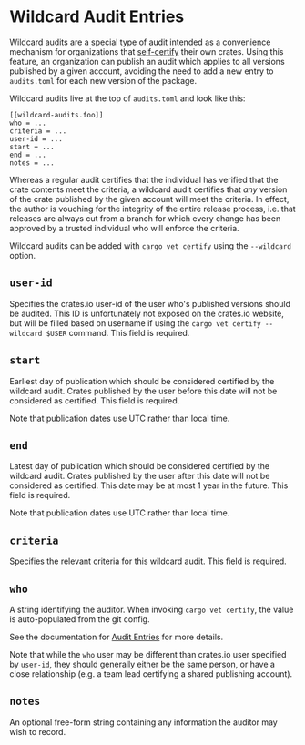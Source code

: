 # Wildcard Audit Entries

Wildcard audits are a special type of audit intended as a convenience mechanism
for organizations that
[self-certify](curating-your-audit-set.md#self-certification) their own crates.
Using this feature, an organization can publish an audit which applies to all
versions published by a given account, avoiding the need to add a new entry to
`audits.toml` for each new version of the package.

Wildcard audits live at the top of `audits.toml` and look like this:

```
[[wildcard-audits.foo]]
who = ...
criteria = ...
user-id = ...
start = ...
end = ...
notes = ...
```

Whereas a regular audit certifies that the individual has verified that the
crate contents meet the criteria, a wildcard audit certifies that _any_ version
of the crate published by the given account will meet the criteria. In effect,
the author is vouching for the integrity of the entire release process, i.e.
that releases are always cut from a branch for which every change has been
approved by a trusted individual who will enforce the criteria.

Wildcard audits can be added with `cargo vet certify` using the `--wildcard`
option.

## `user-id`

Specifies the crates.io user-id of the user who's published versions should be
audited. This ID is unfortunately not exposed on the crates.io website, but will
be filled based on username if using the `cargo vet certify --wildcard $USER`
command. This field is required.

## `start`

Earliest day of publication which should be considered certified by the wildcard
audit. Crates published by the user before this date will not be considered as
certified. This field is required.

Note that publication dates use UTC rather than local time.

## `end`

Latest day of publication which should be considered certified by the wildcard
audit. Crates published by the user after this date will not be considered as
certified. This date may be at most 1 year in the future. This field is
required.

Note that publication dates use UTC rather than local time.

## `criteria`

Specifies the relevant criteria for this wildcard audit. This field is required.

## `who`

A string identifying the auditor. When invoking `cargo vet certify`, the
value is auto-populated from the git config.

See the documentation for [Audit Entries](./audit-entries.md#who) for more
details.

Note that while the `who` user may be different than crates.io user specified by
`user-id`, they should generally either be the same person, or have a close
relationship (e.g. a team lead certifying a shared publishing account).

## `notes`

An optional free-form string containing any information the auditor may wish to
record.
